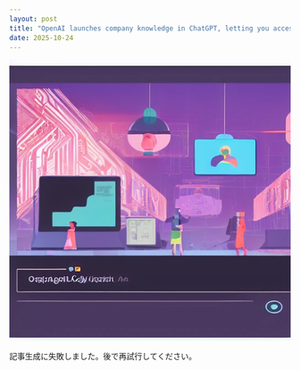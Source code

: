 ```yaml
---
layout: post
title: "OpenAI launches company knowledge in ChatGPT, letting you access your firm's data from Google Drive, Slack, GitHub"
date: 2025-10-24
---
```


![記事画像](assets/images/20251024_ai.png)

記事生成に失敗しました。後で再試行してください。
